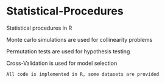 # Statistical-Procedures
Statistical procedures in R

Monte carlo simulations are used for collinearity problems

Permutation tests are used for hypothesis testing

Cross-Validation is used for model selection


    All code is implemented in R, some datasets are provided
